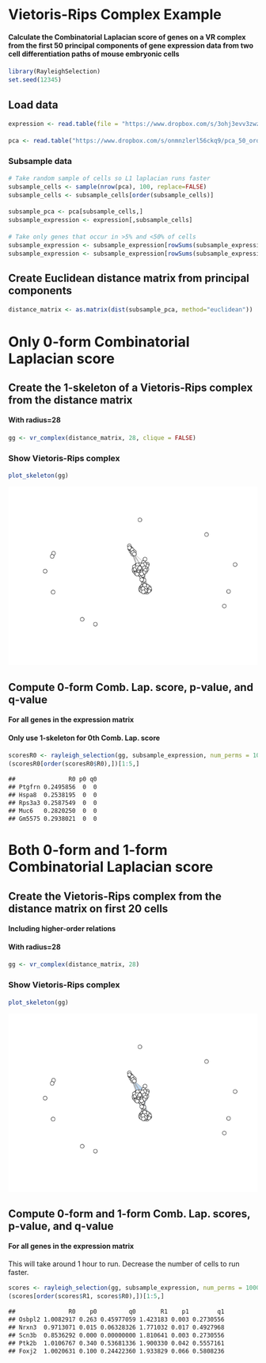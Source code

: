 Vietoris-Rips Complex Example
================

#### Calculate the Combinatorial Laplacian score of genes on a VR complex from the first 50 principal components of gene expression data from two cell differentiation paths of mouse embryonic cells

``` r
library(RayleighSelection)
set.seed(12345)
```

Load data
---------

``` r
expression <- read.table(file = "https://www.dropbox.com/s/3ohj3evv3zwzrs9/filtered_normalized_counts_ordered.csv?dl=1", sep=",", header=TRUE, row.names=1, stringsAsFactors=FALSE)

pca <- read.table("https://www.dropbox.com/s/onmnzlerl56ckq9/pca_50_ordered.csv?dl=1", sep=",", header=TRUE, row.names=1, stringsAsFactors = FALSE)
```

### Subsample data

``` r
# Take random sample of cells so L1 laplacian runs faster
subsample_cells <- sample(nrow(pca), 100, replace=FALSE)
subsample_cells <- subsample_cells[order(subsample_cells)]

subsample_pca <- pca[subsample_cells,]
subsample_expression <- expression[,subsample_cells]

# Take only genes that occur in >5% and <50% of cells
subsample_expression <- subsample_expression[rowSums(subsample_expression != 0)>5,]
subsample_expression <- subsample_expression[rowSums(subsample_expression != 0)<50,]
```

Create Euclidean distance matrix from principal components
----------------------------------------------------------

``` r
distance_matrix <- as.matrix(dist(subsample_pca, method="euclidean"))
```

Only 0-form Combinatorial Laplacian score
=========================================

Create the 1-skeleton of a Vietoris-Rips complex from the distance matrix
-------------------------------------------------------------------------

#### With radius=28

``` r
gg <- vr_complex(distance_matrix, 28, clique = FALSE)
```

### Show Vietoris-Rips complex

``` r
plot_skeleton(gg)
```

![](vr_cycle_example_files/figure-markdown_github/unnamed-chunk-6-1.png)

Compute 0-form Comb. Lap. score, p-value, and q-value
-----------------------------------------------------

#### For all genes in the expression matrix

#### Only use 1-skeleton for 0th Comb. Lap. score

``` r
scoresR0 <- rayleigh_selection(gg, subsample_expression, num_perms = 1000, num_cores = 8, one_forms = FALSE)
(scoresR0[order(scoresR0$R0),])[1:5,]
```

    ##               R0 p0 q0
    ## Ptgfrn 0.2495856  0  0
    ## Hspa8  0.2538195  0  0
    ## Rps3a3 0.2587549  0  0
    ## Muc6   0.2820250  0  0
    ## Gm5575 0.2938021  0  0

Both 0-form and 1-form Combinatorial Laplacian score
====================================================

Create the Vietoris-Rips complex from the distance matrix on first 20 cells
---------------------------------------------------------------------------

#### Including higher-order relations

#### With radius=28

``` r
gg <- vr_complex(distance_matrix, 28)
```

### Show Vietoris-Rips complex

``` r
plot_skeleton(gg)
```

![](vr_cycle_example_files/figure-markdown_github/unnamed-chunk-9-1.png)

Compute 0-form and 1-form Comb. Lap. scores, p-value, and q-value
-----------------------------------------------------------------

#### For all genes in the expression matrix

This will take around 1 hour to run. Decrease the number of cells to run faster.

``` r
scores <- rayleigh_selection(gg, subsample_expression, num_perms = 1000, num_cores = 8)
(scores[order(scores$R1, scores$R0),])[1:5,]
```

    ##               R0    p0         q0       R1    p1        q1
    ## Osbpl2 1.0082917 0.263 0.45977059 1.423183 0.003 0.2730556
    ## Nrxn3  0.9713071 0.015 0.06328326 1.771032 0.017 0.4927968
    ## Scn3b  0.8536292 0.000 0.00000000 1.810641 0.003 0.2730556
    ## Ptk2b  1.0106767 0.340 0.53681336 1.900330 0.042 0.5557161
    ## Foxj2  1.0020631 0.100 0.24422360 1.933829 0.066 0.5808236
